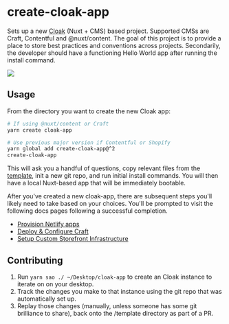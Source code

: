 # create-cloak-app

Sets up a new [Cloak](https://github.com/BKWLD/cloak) (Nuxt + CMS) based project.  Supported CMSs are Craft, Contentful and @nuxt/content.  The goal of this project is to provide a place to store best practices and conventions across projects.  Secondarily, the developer should have a functioning Hello World app after running the install command.

![](https://i.pinimg.com/originals/75/af/04/75af04c5f9fa6e26231640f7d368f042.gif)

## Usage

From the directory you want to create the new Cloak app:

```sh
# If using @nuxt/content or Craft
yarn create cloak-app

# Use previous major version if Contentful or Shopify
yarn global add create-cloak-app@^2
create-cloak-app
```

This will ask you a handful of questions, copy relevant files from the [template](./template), init a new git repo, and run initial install commands.  You will then have a local Nuxt-based app that will be immediately bootable.

After you've created a new cloak-app, there are subsequent steps you'll likely need to take based on your choices.  You'll be prompted to visit the following docs pages following a successful completion.

- [Provision Netlify apps](https://bukwild.slab.com/posts/provision-netlify-app-f3fbea34)
- [Deploy & Configure Craft](https://bukwild.slab.com/posts/deploy-configure-craft-rc0v20z4)
- [Setup Custom Storefront Infrastructure](https://bukwild.slab.com/posts/configure-shopify-da1tf5wt)

## Contributing

1. Run `yarn sao ./ ~/Desktop/cloak-app` to create an Cloak instance to iterate on on your desktop.
2. Track the changes you make to that instance using the git repo that was automatically set up.
3. Replay those changes (manually, unless someone has some git brilliance to share), back onto the /template directory as part of a PR.

